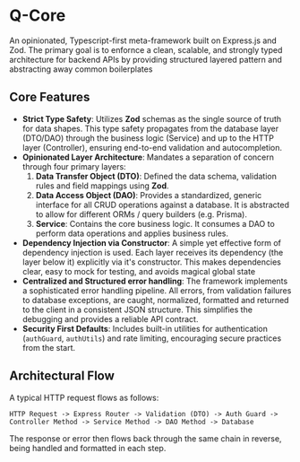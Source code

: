 # Q-Core

An opinionated, Typescript-first meta-framework built on Express.js and Zod. The primary goal is to enfornce a clean, scalable, and strongly typed architecture for backend APIs by providing structured layered pattern and abstracting away common boilerplates

## Core Features

- **Strict Type Safety**: Utilizes **Zod** schemas as the single source of truth for data shapes. This type safety propagates from the database layer (DTO/DAO) through the business logic (Service) and up to the HTTP layer (Controller), ensuring end-to-end validation and autocompletion.
- **Opinionated Layer Architecture**: Mandates a separation of concern through four primary layers:
	1.  **Data Transfer Object (DTO)**: Defined the data schema, validation rules and field mappings using **Zod**.
	2. **Data Access Object (DAO)**: Provides a standardized, generic interface for all CRUD operations against a database. It is abstracted to allow for different ORMs / query builders (e.g. Prisma).
	3. **Service**: Contains the core business logic. It consumes a DAO to perform data operations and applies business rules.
- **Dependency Injection via Constructor**: A simple yet effective form of dependency injection is used. Each layer receives its dependency (the layer below it) explicitly via it's constructor. This makes dependencies clear, easy to mock for testing, and avoids magical global state
- **Centralized and Structured error handling**: The framework implements a sophisticated error handling pipeline. All errors, from validation failures to database exceptions, are caught, normalized, formatted and returned to the client in a consistent JSON structure. This simplifies the debugging and provides a reliable API contract.
- **Security First Defaults**: Includes built-in utilities for authentication (`authGuard`, `authUtils`) and rate limiting, encouraging secure practices from the start.

## Architectural Flow

A typical HTTP request flows as follows:

`HTTP Request -> Express Router -> Validation (DTO) -> Auth Guard -> Controller Method -> Service Method -> DAO Method -> Database`

The response or error then flows back through the same chain in reverse, being handled and formatted in each step.
